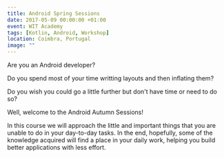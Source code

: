 ```yaml
---
title: Android Spring Sessions
date: 2017-05-09 00:00:00 +01:00
event: WIT Academy
tags: [Kotlin, Android, Workshop]
location: Coimbra, Portugal
image: ""
---
```


Are you an Android developer?

Do you spend most of your time writting layouts and then inflating them?

Do you wish you could go a little further but don't have time or need to do so?

Well, welcome to the Android Autumn Sessions!

In this course we will approach the little and important things that you are unable to do in your day-to-day tasks. In the end, hopefully, some of the knowledge acquired will find a place in your daily work, helping you build better applications with less effort.